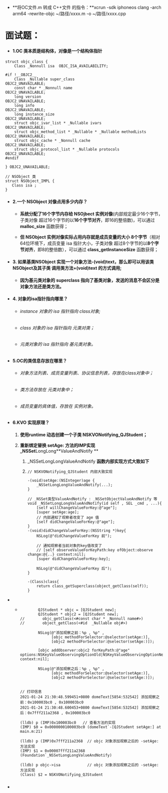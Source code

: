 * **将OC文件.m 转成 C++文件 的指令：**xcrun -sdk iphoneos clang -arch arm64 -rewrite-objc ~/路径/xxxx.m -o ~/路径/xxxx.cpp 

# 面试题：

* #### 1.OC 类本质是结构体，对像是一个结构体指针

```
struct objc_class {
    Class _Nonnull isa  OBJC_ISA_AVAILABILITY;

#if !__OBJC2__
    Class _Nullable super_class                              OBJC2_UNAVAILABLE;
    const char * _Nonnull name                               OBJC2_UNAVAILABLE;
    long version                                             OBJC2_UNAVAILABLE;
    long info                                                OBJC2_UNAVAILABLE;
    long instance_size                                       OBJC2_UNAVAILABLE;
    struct objc_ivar_list * _Nullable ivars                  OBJC2_UNAVAILABLE;
    struct objc_method_list * _Nullable * _Nullable methodLists                    OBJC2_UNAVAILABLE;
    struct objc_cache * _Nonnull cache                       OBJC2_UNAVAILABLE;
    struct objc_protocol_list * _Nullable protocols          OBJC2_UNAVAILABLE;
#endif

} OBJC2_UNAVAILABLE;

// NSObject 类
struct NSObject_IMPL {
   Class isa ;
}
```

* #### 2.一个 NSObject 对像点用多少内存？

  * **系统分配了16个字节内存给 NSOjbect 实例对像**\(内部规定最少16个字节，子类对像 超过16个字节的以**16个字节对齐**，即16的整倍数\)，可以通过 **malloc\_size** 函数获得；

  * **但 NSObject 实例对像实际占用内存就是成员变量的大小 8个字节**（相对64位环境下，成员变量 isa 指针大小，子类对像 超过8个字节的以**8个字节对齐**，即8的整倍数），可以通过 **class\_getInstanceSize** 函数获得；
* #### 3. 如果基类NSObject 实现一个对象方法-\(void\)text，那么即可以用该类NSObject及其子类 调用类方法+\(void\)text 的方式调用;

  * **因为基元类对象的 superclass 指向了基类对象，发送的消息不会区分是对象方法还是类方法。**
* #### 4. 对象的isa指针指向哪里？

  * ###### instance 对象的 isa 指针指向 class对象;
  * ###### class 对象的 isa 指针指向 元类对类；
  * ###### 元类对象的 isa 指针指向 基元类对象。
* #### 5.OC的类信息存放在哪里？

  * ###### 对象方法列表、成员变量列表、协议信息列表，存放在class对象中；
  * ###### 类方法存放在 元类对象中；
  * ###### 成员变量的具体值，存放在 实例对象。

* #### 6.KVO 实现原理？

  1. **使用runtime 动态创建一个子类 NSKVONotifying\_QJStudent；**

  2. **重新绑定替换 setAge: 方法的IMP实现** **\_NSSet**LongLong**ValueAndNotify **

     1. \_NSSetLongLongValueAndNotify **函数内部实现方式大致如下**

     2. ```
        // NSKVONotifying_QJStudent 内部大致实现

        -(void)setAge:(NSInteger)age {
            _NSSetLongLongValueAndNotify(...);
        }

        // _NSSet类型ValueAndNotify : _NSSetObjectValueAndNotify 等
        void _NSSetLongLongValueAndNotify(id self , SEL _cmd , ...){
            [self willChangeValueForKey:@"age"];
            [super setAge:age];
            // 内部通知了观察者改变了 age 值
            [self didChangeValueForKey:@"age"];
        }
        -(void)didChangeValueForKey:(NSString *)key{
            NSLog(@"didChangeValueForKey 前");
    
            // 通知观察者当前对象的key值改变了
            // [self observeValueForKeyPath:key ofObject:observe change:@{..} context:nil];
            [super didChangeValueForKey:key];
    
            NSLog(@"didChangeValueForKey 后");
        }

        -(Class)class{
            return class_getSuperclass(object_getClass(self));
        }

        ```
* *             QJStudent * objc = [QJStudent new];
                QJStudent * objc2 = [QJStudent new];
        //        objc_getClass(<#const char * _Nonnull name#>)
        //        object_getClass(<#id  _Nullable obj#>)

                NSLog(@"添加观察之前：%p , %p" ,
                      [objc methodForSelector:@selector(setAge:)],
                      [objc2 methodForSelector:@selector(setAge:)]);

                [objc addObserver:objc2 forKeyPath:@"age" options:NSKeyValueObservingOptionOld|NSKeyValueObservingOptionNew context:nil];

                NSLog(@"添加观察之后：%p , %p" ,
                      [objc methodForSelector:@selector(setAge:)],
                      [objc2 methodForSelector:@selector(setAge:)]);


        // 打印信息 
        2021-01-24 21:30:48.599451+0800 domeText[5854:532542] 添加观察之前：0x100003bc0 , 0x100003bc0
        2021-01-24 21:30:48.600453+0800 domeText[5854:532542] 添加观察之后：0x7fff211a2368 , 0x100003bc0

        (lldb) p (IMP)0x100003bc0   // 查看方法的实现
        (IMP) $0 = 0x0000000100003bc0 (domeText`-[QJStudent setAge:] at main.m:21)

        (lldb) p (IMP)0x7fff211a2368  // objc 对象添加观察之后的 -setAge: 方法实现
        (IMP) $1 = 0x00007fff211a2368 (Foundation`_NSSetLongLongValueAndNotify)

        (lldb) p objc->isa            // objc 对象添加观察之后的 -setAge: 方法实现
        (Class) $2 = NSKVONotifying_QJStudent

* ##### 



